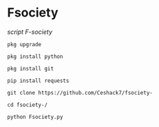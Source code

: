 # Fsociety
*script F-society*
~~~
pkg upgrade

pkg install python

pkg install git

pip install requests

git clone https://github.com/Ceshack7/fsociety-

cd fsociety-/

python Fsociety.py
